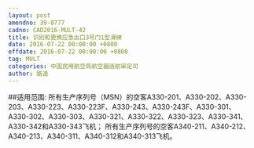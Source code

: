 ```yaml
---
layout: post
amendno: 39-8777
cadno: CAD2016-MULT-42
title: 识别和更换应急出口3号门1型滑梯
date: 2016-07-22 00:00:00 +0800
effdate: 2016-07-22 00:00:00 +0800
tag: MULT
categories: 中国民用航空局航空器适航审定司
author: 路遥
---
```


##适用范围:
所有生产序列号（MSN）的空客A330-201、A330-202、A330-203、A330-223、A330-223F、A330-243、A330-243F、A330-301、A330-302、A330-303、A330-321、A330-322、A330-323、A330-341、A330-342和A330-343飞机；
所有生产序列号的空客A340-211、A340-212、A340-213、A340-311、A340-312和A340-313飞机。

